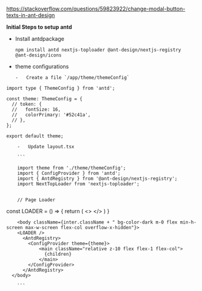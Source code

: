 https://stackoverflow.com/questions/59823922/change-modal-button-texts-in-ant-design


**Initial Steps to setup antd**

-   Install antdpackage

        npm install antd nextjs-toploader @ant-design/nextjs-registry  @ant-design/icons


-   theme configurations

        -   Create a file `/app/theme/themeConfig`

```
import type { ThemeConfig } from 'antd';

const theme: ThemeConfig = {
  // token: {
  //   fontSize: 16,
  //   colorPrimary: '#52c41a',
  // },
};

export default theme;

```


        -   Update layout.tsx

        ```

        import theme from './theme/themeConfig';
        import { ConfigProvider } from 'antd';
        import { AntdRegistry } from '@ant-design/nextjs-registry';
        import NextTopLoader from 'nextjs-toploader';


        // Page Loader
const LOADER = () => {
  return (
    <>
      <NextTopLoader
        color="#9fef00"
        initialPosition={0.08}
        crawlSpeed={200}
        height={3}
        crawl={true}
        showSpinner={false}
        easing="ease"
        speed={200}
        shadow="0 0 10px #9fef00,0 0 5px #9fef00"
      />
    </>
  )
}



        <body className={inter.className + " bg-color-dark m-0 flex min-h-screen max-w-screen flex-col overflow-x-hidden"}>
        <LOADER />
          <AntdRegistry>
            <ConfigProvider theme={theme}>
                <main className="relative z-10 flex flex-1 flex-col">
                  {children}
                </main>
            </ConfigProvider>
          </AntdRegistry>
      </body>

        ```